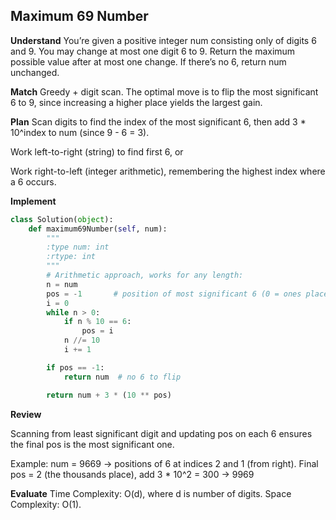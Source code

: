 ## Maximum 69 Number
**Understand**
You’re given a positive integer num consisting only of digits 6 and 9. You may change at most one digit 6 to 9. Return the maximum possible value after at most one change. If there’s no 6, return num unchanged.

**Match**
Greedy + digit scan. The optimal move is to flip the most significant 6 to 9, since increasing a higher place yields the largest gain.

**Plan**
Scan digits to find the index of the most significant 6, then add 3 * 10^index to num (since 9 - 6 = 3).

Work left-to-right (string) to find first 6, or

Work right-to-left (integer arithmetic), remembering the highest index where a 6 occurs.

**Implement**
```py
class Solution(object):
    def maximum69Number(self, num):
        """
        :type num: int
        :rtype: int
        """
        # Arithmetic approach, works for any length:
        n = num
        pos = -1       # position of most significant 6 (0 = ones place)
        i = 0
        while n > 0:
            if n % 10 == 6:
                pos = i
            n //= 10
            i += 1

        if pos == -1:
            return num  # no 6 to flip

        return num + 3 * (10 ** pos)
```

**Review**

Scanning from least significant digit and updating pos on each 6 ensures the final pos is the most significant one.

Example: num = 9669 → positions of 6 at indices 2 and 1 (from right). Final pos = 2 (the thousands place), add 3 * 10^2 = 300 → 9969

**Evaluate**
Time Complexity: O(d), where d is number of digits.
Space Complexity: O(1).